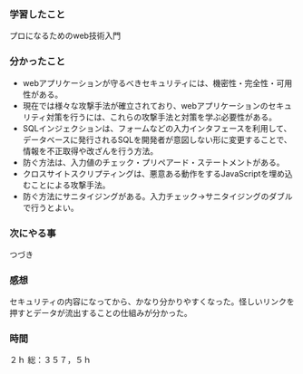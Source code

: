 ### 学習したこと
プロになるためのweb技術入門
### 分かったこと
- webアプリケーションが守るべきセキュリティには、機密性・完全性・可用性がある。
- 現在では様々な攻撃手法が確立されており、webアプリケーションのセキュリティ対策を行うには、これらの攻撃手法と対策を学ぶ必要性がある。
- SQLインジェクションは、フォームなどの入力インタフェースを利用して、データベースに発行されるSQLを開発者が意図しない形に変更することで、情報を不正取得や改ざんを行う方法。
- 防ぐ方法は、入力値のチェック・プリペアード・ステートメントがある。
- クロスサイトスクリプティングは、悪意ある動作をするJavaScriptを埋め込むことによる攻撃手法。
- 防ぐ方法にサニタイジングがある。入力チェック→サニタイジングのダブルで行うとよい。
### 次にやる事
つづき
### 感想
セキュリティの内容になってから、かなり分かりやすくなった。怪しいリンクを押すとデータが流出することの仕組みが分かった。
### 時間
２ｈ
総：３５７，５ｈ
